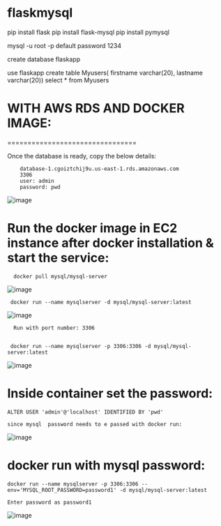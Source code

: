# flaskmysql


pip install flask
pip install flask-mysql
pip install pymysql

mysql -u root -p 
default password 1234

create database flaskapp

use flaskapp
create table Myusers( firstname varchar(20), lastname varchar(20))
select * from Myusers


# WITH AWS RDS AND DOCKER IMAGE:
================================

Once the database is ready, copy the below details:

        database-1.cgoiztchij9u.us-east-1.rds.amazonaws.com
        3306
        user: admin
        password: pwd

![image](https://user-images.githubusercontent.com/54719289/106190341-8b697180-61cf-11eb-92a0-449fcfff269c.png)

# Run the docker image in EC2 instance after docker installation & start the service:
  
      docker pull mysql/mysql-server
      
   ![image](https://user-images.githubusercontent.com/54719289/106191063-63c6d900-61d0-11eb-9fdb-f8727ec22de5.png)
  
     docker run --name mysqlserver -d mysql/mysql-server:latest

  ![image](https://user-images.githubusercontent.com/54719289/106191438-dfc12100-61d0-11eb-85de-5408c6456530.png)

      Run with port number: 3306
      
      
     docker run --name mysqlserver -p 3306:3306 -d mysql/mysql-server:latest
     
  ![image](https://user-images.githubusercontent.com/54719289/106191850-65dd6780-61d1-11eb-9009-53da16cb4949.png)
   
     
# Inside container set the password:

    ALTER USER 'admin'@'localhost' IDENTIFIED BY 'pwd'
  
    since mysql  password needs to e passed with docker run:
  
  ![image](https://user-images.githubusercontent.com/54719289/106192638-780bd580-61d2-11eb-8d09-62c84f279570.png)


# docker run with mysql password:

    docker run --name mysqlserver -p 3306:3306 --env='MYSQL_ROOT_PASSWORD=password1' -d mysql/mysql-server:latest
    
    Enter password as password1
    
 ![image](https://user-images.githubusercontent.com/54719289/106193279-4e06e300-61d3-11eb-927e-7e59de010c08.png)
   
 
